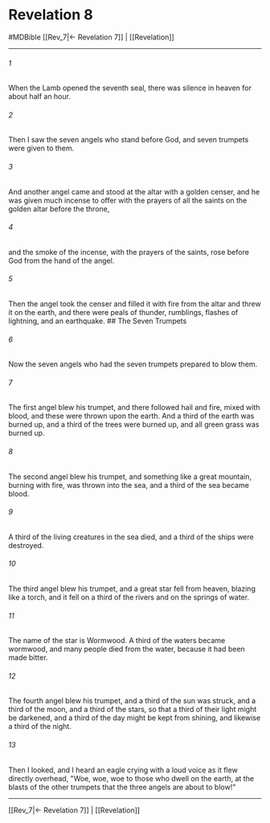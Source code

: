 # Revelation 8
#MDBible
[[Rev_7|← Revelation 7]] | [[Revelation]]

***

###### 1 

When the Lamb opened the seventh seal, there was silence in heaven for about half an hour. 

###### 2 

Then I saw the seven angels who stand before God, and seven trumpets were given to them. 

###### 3 

And another angel came and stood at the altar with a golden censer, and he was given much incense to offer with the prayers of all the saints on the golden altar before the throne, 

###### 4 

and the smoke of the incense, with the prayers of the saints, rose before God from the hand of the angel. 

###### 5 

Then the angel took the censer and filled it with fire from the altar and threw it on the earth, and there were peals of thunder, rumblings, flashes of lightning, and an earthquake. ## The Seven Trumpets 

###### 6 

Now the seven angels who had the seven trumpets prepared to blow them. 

###### 7 

The first angel blew his trumpet, and there followed hail and fire, mixed with blood, and these were thrown upon the earth. And a third of the earth was burned up, and a third of the trees were burned up, and all green grass was burned up. 

###### 8 

The second angel blew his trumpet, and something like a great mountain, burning with fire, was thrown into the sea, and a third of the sea became blood. 

###### 9 

A third of the living creatures in the sea died, and a third of the ships were destroyed. 

###### 10 

The third angel blew his trumpet, and a great star fell from heaven, blazing like a torch, and it fell on a third of the rivers and on the springs of water. 

###### 11 

The name of the star is Wormwood. A third of the waters became wormwood, and many people died from the water, because it had been made bitter. 

###### 12 

The fourth angel blew his trumpet, and a third of the sun was struck, and a third of the moon, and a third of the stars, so that a third of their light might be darkened, and a third of the day might be kept from shining, and likewise a third of the night. 

###### 13 

Then I looked, and I heard an eagle crying with a loud voice as it flew directly overhead, "Woe, woe, woe to those who dwell on the earth, at the blasts of the other trumpets that the three angels are about to blow!" 

***

[[Rev_7|← Revelation 7]] | [[Revelation]]
